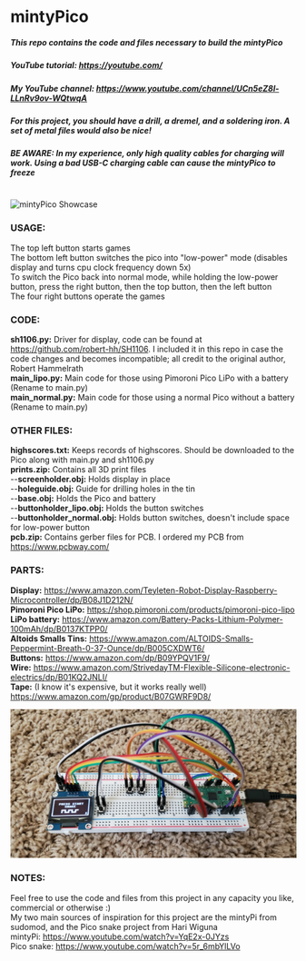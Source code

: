 # **mintyPico**
##### This repo contains the code and files necessary to build the mintyPico <br/>
##### YouTube tutorial: https://youtube.com/ <br/>
##### My YouTube channel: https://www.youtube.com/channel/UCn5eZ8l-LLnRv9ov-WQtwqA
##### For this project, you should have a drill, a dremel, and a soldering iron. A set of metal files would also be nice! <br/>
##### BE AWARE: In my experience, only high quality cables for charging will work. Using a bad USB-C charging cable can cause the mintyPico to freeze
#

![mintyPico Showcase](./images/thumbnail.JPG)

### **USAGE:**<br/>
The top left button starts games <br/>
The bottom left button switches the pico into "low-power" mode (disables display and turns cpu clock frequency down 5x) <br/>
To switch the Pico back into normal mode, while holding the low-power button, press the right button, then the top button, then the left button <br/>
The four right buttons operate the games <br/>

### **CODE:** <br/>
**sh1106.py:** Driver for display, code can be found at https://github.com/robert-hh/SH1106. I included it in this repo in case the code changes and becomes incompatible; all credit to the original author, Robert Hammelrath <br/>
**main_lipo.py:** Main code for those using Pimoroni Pico LiPo with a battery (Rename to main.py) <br/>
**main_normal.py:** Main code for those using a normal Pico without a battery (Rename to main.py) <br/>

### **OTHER FILES:** <br/>
**highscores.txt:** Keeps records of highscores. Should be downloaded to the Pico along with main.py and sh1106.py <br/>
**prints.zip:** Contains all 3D print files <br/>
--**screenholder.obj:** Holds display in place <br/>
--**holeguide.obj:** Guide for drilling holes in the tin <br/>
--**base.obj:** Holds the Pico and battery <br/>
--**buttonholder_lipo.obj:** Holds the button switches <br/>
--**buttonholder_normal.obj:** Holds button switches, doesn't include space for low-power button <br/>
**pcb.zip:** Contains gerber files for PCB. I ordered my PCB from https://www.pcbway.com/ <br/>

### **PARTS:** <br/>
**Display:** https://www.amazon.com/Teyleten-Robot-Display-Raspberry-Microcontroller/dp/B08J1D212N/ <br/>
**Pimoroni Pico LiPo:** https://shop.pimoroni.com/products/pimoroni-pico-lipo <br/>
**LiPo battery:** https://www.amazon.com/Battery-Packs-Lithium-Polymer-100mAh/dp/B0137KTPP0/ <br/>
**Altoids Smalls Tins:** https://www.amazon.com/ALTOIDS-Smalls-Peppermint-Breath-0-37-Ounce/dp/B005CXDWT6/ <br/>
**Buttons:** https://www.amazon.com/dp/B09YPQV1F9/ <br/>
**Wire:** https://www.amazon.com/StrivedayTM-Flexible-Silicone-electronic-electrics/dp/B01KQ2JNLI/ <br/>
**Tape:** (I know it's expensive, but it works really well) https://www.amazon.com/gp/product/B07GWRF9D8/ <br/>

![Breadboard Prototype](./images/breadboard.jpg)

### **NOTES:** <br/>
Feel free to use the code and files from this project in any capacity you like, commercial or otherwise :) <br/>
My two main sources of inspiration for this project are the mintyPi from sudomod, and the Pico snake project from Hari Wiguna <br/>
mintyPi: https://www.youtube.com/watch?v=YqE2x-0JYzs <br/>
Pico snake: https://www.youtube.com/watch?v=5r_6mbYlLVo <br/>
